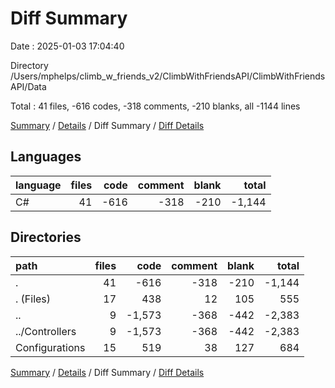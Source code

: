 # Diff Summary

Date : 2025-01-03 17:04:40

Directory /Users/mphelps/climb_w_friends_v2/ClimbWithFriendsAPI/ClimbWithFriendsAPI/Data

Total : 41 files,  -616 codes, -318 comments, -210 blanks, all -1144 lines

[Summary](results.md) / [Details](details.md) / Diff Summary / [Diff Details](diff-details.md)

## Languages
| language | files | code | comment | blank | total |
| :--- | ---: | ---: | ---: | ---: | ---: |
| C# | 41 | -616 | -318 | -210 | -1,144 |

## Directories
| path | files | code | comment | blank | total |
| :--- | ---: | ---: | ---: | ---: | ---: |
| . | 41 | -616 | -318 | -210 | -1,144 |
| . (Files) | 17 | 438 | 12 | 105 | 555 |
| .. | 9 | -1,573 | -368 | -442 | -2,383 |
| ../Controllers | 9 | -1,573 | -368 | -442 | -2,383 |
| Configurations | 15 | 519 | 38 | 127 | 684 |

[Summary](results.md) / [Details](details.md) / Diff Summary / [Diff Details](diff-details.md)